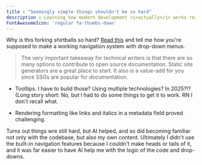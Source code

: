 ```yaml
---
title : "Seemingly simple things shouldn't be so hard"
description : Learning how modern development <i>actually</i> works reinforced the importance of good developer documentation &mdash; by having to use actual developer documentation.
FontAwesomeIcon: 'regular fa-thumbs-down'
---
```


Why is this forking shirtballs so hard? [Read this](https://www.11ty.dev/docs/plugins/navigation/) and tell me how you're supposed to make a working navigation system with drop-down menus.

> The very important takeaway for technical writers is that there are so many options to contribute to open source documentation. Static site generators are a great place to start. It also is a value-add for you since SSGs are popular for documentation.

- Tooltips. I have to build those? Using multiple technologies? In 2025?!? (Long story short: No, but I had to do some things to get it to work. RN I don't recall what.

- Rendering formatting like links and italics in a metadata field proved challenging.

Turns out things wre still hard, but AI helped, and so did becoming familiar not only with the codebase, but also my own content. Ultimately I didn't use the built-in navigation features because I couldn't make heads or tails of it, and it was far easier to have AI help me with the logic of the code and drop-downs.
